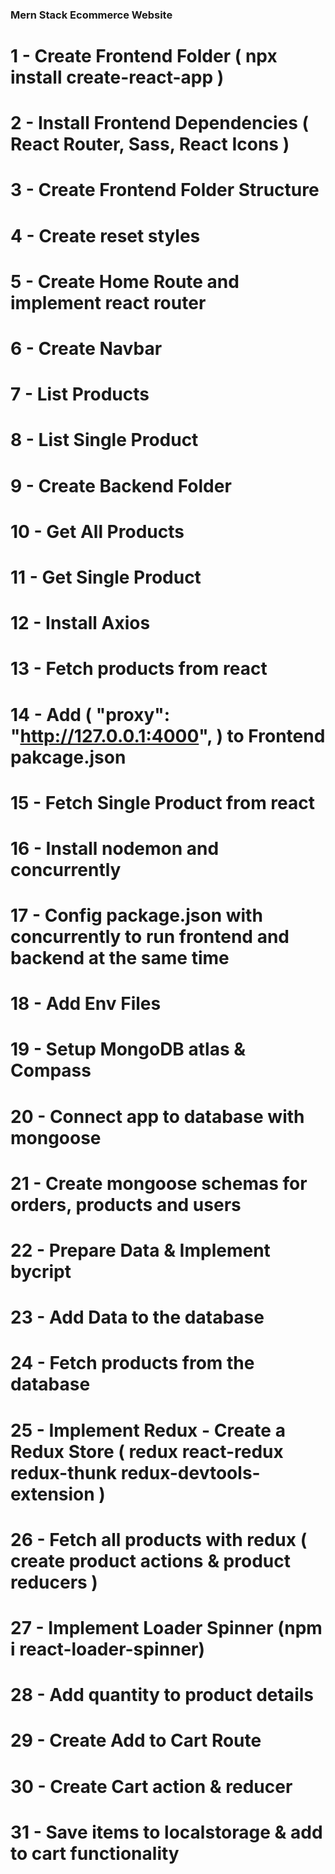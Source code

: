 ### Mern Stack Ecommerce Website ###

# 1 - Create Frontend Folder ( npx install create-react-app )
# 2 - Install Frontend Dependencies ( React Router, Sass, React Icons )
# 3 - Create Frontend Folder Structure
# 4 - Create reset styles
# 5 - Create Home Route and implement react router 
# 6 - Create Navbar
# 7 - List Products 
# 8 - List Single Product 
# 9 - Create Backend Folder 
# 10 - Get All Products
# 11 - Get Single Product
# 12 - Install Axios
# 13 - Fetch products from react
# 14 - Add ( "proxy": "http://127.0.0.1:4000", ) to Frontend pakcage.json
# 15 - Fetch Single Product from react
# 16 - Install nodemon and concurrently
# 17 - Config package.json with concurrently to run frontend and backend at the same time
# 18 - Add Env Files
# 19 - Setup MongoDB atlas & Compass
# 20 - Connect app to database with mongoose
# 21 - Create mongoose schemas for orders, products and users
# 22 - Prepare Data & Implement bycript
# 23 - Add Data to the database
# 24 - Fetch products from the database
# 25 - Implement Redux - Create a Redux Store ( redux react-redux redux-thunk redux-devtools-extension )
# 26 - Fetch all products with redux ( create product actions & product reducers )
# 27 - Implement Loader Spinner (npm i react-loader-spinner)
# 28 - Add quantity to product details
# 29 - Create Add to Cart Route
# 30 - Create Cart action & reducer
# 31 - Save items to localstorage & add to cart functionality

